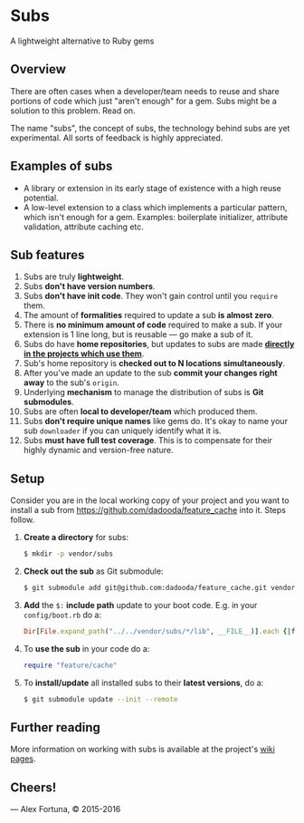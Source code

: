 Subs
====

A lightweight alternative to Ruby gems


Overview
--------

There are often cases when a developer/team needs to reuse and share portions of code which just "aren't enough" for a gem. Subs might be a solution to this problem. Read on.

The name "subs", the concept of subs, the technology behind subs are yet experimental. All sorts of feedback is highly appreciated.

Examples of subs
----------------

* A library or extension in its early stage of existence with a high reuse potential.
* A low-level extension to a  class which implements a particular pattern, which isn't enough for a gem. Examples: boilerplate initializer, attribute validation, attribute caching etc.

Sub features
------------

1. Subs are truly **lightweight**. 
  1. Subs **don't have version numbers**.
  2. Subs **don't have init code**. They won't gain control until you `require` them.
  3. The amount of **formalities** required to update a sub **is almost zero**.
  4. There is **no minimum amount of code** required to make a sub. If your extension is 1 line long, but is reusable &mdash; go make a sub of it.
2. Subs do have **home repositories**, but updates to subs are made [**directly in the projects which use them**](https://github.com/dadooda/subs/wiki/Common-procedures).
  1. Sub's home repository is **checked out to N locations simultaneously**.
  2. After you've made an update to the sub **commit your changes right away** to the sub's `origin`.
3. Underlying **mechanism** to manage the distribution of subs is **Git submodules**.
4. Subs are often **local to developer/team** which produced them.
  1. Subs **don't require unique names** like gems do. It's okay to name your sub `downloader` if you can uniquely identify what it is.
5. Subs **must have full test coverage**. This is to compensate for their highly dynamic and version-free nature.

Setup
-----

Consider you are in the local working copy of your project and you want to install a sub from https://github.com/dadooda/feature_cache into it. Steps follow.

1. **Create a directory** for subs:

    ```sh
    $ mkdir -p vendor/subs
    ```

2. **Check out the sub** as Git submodule:

    ```sh
    $ git submodule add git@github.com:dadooda/feature_cache.git vendor/subs/feature_cache
    ```

3. **Add** the `$:` **include path** update to your boot code. E.g. in your `config/boot.rb` do a:

    ```ruby
    Dir[File.expand_path("../../vendor/subs/*/lib", __FILE__)].each {|fn| $: << fn if File.directory?(fn)}
    ```

4. To **use the sub** in your code do a:

    ```ruby
    require "feature/cache"
    ```

5. To **install/update** all installed subs to their **latest versions**, do a:

    ```sh
    $ git submodule update --init --remote
    ```

Further reading
---------------

More information on working with subs is available at the project's [wiki pages](https://github.com/dadooda/subs/wiki).

Cheers!
-------

&mdash; Alex Fortuna, &copy; 2015-2016
